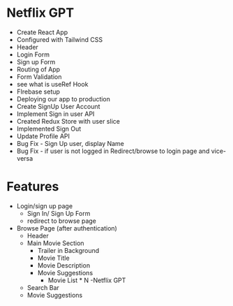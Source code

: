 # Netflix GPT

- Create React App
- Configured with Tailwind CSS
- Header
- Login Form
- Sign up Form
- Routing of App
- Form Validation
- see what is useRef Hook
- FIrebase setup
- Deploying our app to production
- Create SignUp User Account
- Implement Sign in user API
- Created Redux Store with user slice
- Implemented Sign Out
- Update Profile API
- Bug Fix - Sign Up user, display Name 
- Bug Fix - if user is not logged in Redirect/browse to login page and vice-versa

# Features 
- Login/sign up page
   - Sign In/ Sign Up Form
   - redirect to browse page
- Browse Page (after authentication)
   - Header
   - Main Movie Section
      - Trailer in Background
      - Movie Title
      - Movie Description
      - Movie Suggestions
        - Movie List * N
-Netflix GPT
    - Search Bar
    - Movie Suggestions